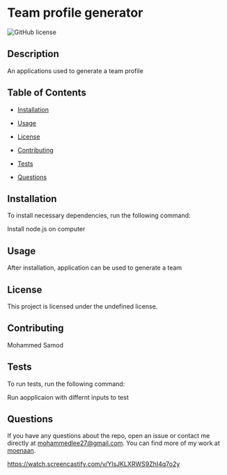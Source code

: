 # Team profile generator
![GitHub license](https://img.shields.io/badge/license-undefined-blue.svg)

## Description

An applications used to generate a team profile

## Table of Contents 

* [Installation](#installation)

* [Usage](#usage)

* [License](#license)

* [Contributing](#contributing)

* [Tests](#tests)

* [Questions](#questions)

## Installation

To install necessary dependencies, run the following command:

Install node.js on computer 

## Usage

After installation, application can be used to generate a team

## License

This project is licensed under the undefined license.
  
## Contributing

Mohammed Samod

## Tests

To run tests, run the following command:

Run aopplicaion with differnt inputs to test

## Questions

If you have any questions about the repo, open an issue or contact me directly at mohammedlee27@gmail.com. You can find more of my work at [moenaan](https://github.com/moenaan/). 

https://watch.screencastify.com/v/YlsJKLXRWS9ZhI4q7o2y